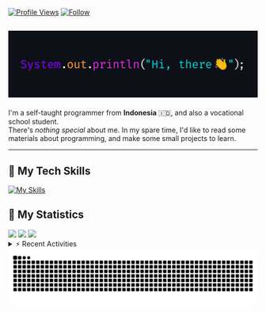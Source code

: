 <!-- Header Badges -->
[![Profile Views](https://komarev.com/ghpvc/?username=mitsuki31&color=blue&label=PROFILE+VIEWS)](https://github.com/mitsuki31)
[![Follow](https://img.shields.io/twitter/url?url=https%3A%2F%2Ftwitter.com%2Fryuumitsuki31)](https://twitter.com/ryuumitsuki31)

<h2><img src="images/hi_there.png"/></h2>

I'm a self-taught programmer from **Indonesia** 🇮🇩, and also a vocational school student.  
There's _nothing special_ about me. In my spare time, I'd like to read some materials about programming, and make some small projects to learn.

---

## 👾 My Tech Skills

[![My Skills](https://skillicons.dev/icons?i=py,c,cpp,java,js,ts,css,sass,html,bash,arduino)](https://skillicons.dev)


## 🔭 My Statistics

<picture id="stats">
    <source 
            srcset="https://github-readme-stats.vercel.app/api?username=mitsuki31&show_icons=true&theme=tokyonight&include_all_commits=true&show_private=falsee&hide=stars"
            media="(prefers-color-scheme: dark)"
    />
    <source
            srcset="https://github-readme-stats.vercel.app/api?username=mitsuki31&show_icons=true&include_all_commits=true&show_private=false&hide=stars"
            media="(prefers-color-scheme: light), (prefers-color-scheme: no-preference)"
    />
    <img src="https://github-readme-stats.vercel.app/api?username=mitsuki31&show_icons=true&include_all_commits=true&show_private=false&hide=stars" />
</picture>

<picture id="top-langs">
    <source
            srcset="https://github-readme-stats.vercel.app/api/top-langs/?username=mitsuki31&layout=donut&theme=tokyonight&count_private=true&langs_count=10"
            media="(prefers-color-scheme: dark)"
    />
    <source
            srcset="https://github-readme-stats.vercel.app/api/top-langs/?username=mitsuki31&layout=donut&count_private=true&langs_count=10"
            media="(prefers-color-scheme: light), (prefers-color-scheme: no-preference)"
    />
    <img src="https://github-readme-stats.vercel.app/api/top-langs/?username=mitsuki31&layout=donut&langs_count=10&count_private=true" />
</picture>

<picture id="profile-summary">
    <source
            srcset="https://github-profile-summary-cards.vercel.app/api/cards/profile-details?username=mitsuki31&theme=tokyonight"
            media="(prefers-color-scheme: dark)"
    />
    <source
            srcset="https://github-profile-summary-cards.vercel.app/api/cards/profile-details?username=mitsuki31&theme=github"
            media="(prefers-color-scheme: light), (prefers-color-scheme: no-preference)"
    />
    <img src="https://github-profile-summary-cards.vercel.app/api/cards/profile-details?username=mitsuki31" />
</picture>

<br/>


<details>
<summary>⚡ Recent Activities</summary>

<!--START_SECTION:activity-->
1. 💪 Opened PR [#7](https://github.com/mitsuki31/lsfnd/pull/7) in [mitsuki31/lsfnd](https://github.com/mitsuki31/lsfnd)
2. 🎉 Merged PR [#6](https://github.com/mitsuki31/lsfnd/pull/6) in [mitsuki31/lsfnd](https://github.com/mitsuki31/lsfnd)
3. 💪 Opened PR [#6](https://github.com/mitsuki31/lsfnd/pull/6) in [mitsuki31/lsfnd](https://github.com/mitsuki31/lsfnd)
4. 🎉 Merged PR [#5](https://github.com/mitsuki31/lsfnd/pull/5) in [mitsuki31/lsfnd](https://github.com/mitsuki31/lsfnd)
5. 💪 Opened PR [#5](https://github.com/mitsuki31/lsfnd/pull/5) in [mitsuki31/lsfnd](https://github.com/mitsuki31/lsfnd)
6. 🎉 Merged PR [#4](https://github.com/mitsuki31/lsfnd/pull/4) in [mitsuki31/lsfnd](https://github.com/mitsuki31/lsfnd)
7. 💪 Opened PR [#4](https://github.com/mitsuki31/lsfnd/pull/4) in [mitsuki31/lsfnd](https://github.com/mitsuki31/lsfnd)
8. 🎉 Merged PR [#3](https://github.com/mitsuki31/lsfnd/pull/3) in [mitsuki31/lsfnd](https://github.com/mitsuki31/lsfnd)
9. 💪 Opened PR [#3](https://github.com/mitsuki31/lsfnd/pull/3) in [mitsuki31/lsfnd](https://github.com/mitsuki31/lsfnd)
10. 🎉 Merged PR [#2](https://github.com/mitsuki31/lsfnd/pull/2) in [mitsuki31/lsfnd](https://github.com/mitsuki31/lsfnd)
<!--END_SECTION:activity-->

</details>

<picture>
  <!-- For dark theme -->
  <source
    srcset="https://raw.githubusercontent.com/mitsuki31/mitsuki31/output/github-snake-dark.svg"
    media="(prefers-color-scheme: dark)"
  />
  <!-- For light theme -->
  <source
    srcset="https://raw.githubusercontent.com/mitsuki31/mitsuki31/output/github-snake.svg"
    media="(prefers-color-scheme: light)"
  />
  <!-- Default -->
  <img
    alt="GitHub Contribution Grid Snake"
    src="https://raw.githubusercontent.com/mitsuki31/mitsuki31/output/github-snake.svg"
  />
</picture>
